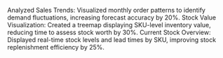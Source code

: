 Analyzed Sales Trends: Visualized monthly order patterns to identify demand fluctuations, increasing forecast accuracy by 20%.
Stock Value Visualization: Created a treemap displaying SKU-level inventory value, reducing time to assess stock worth by 30%.
Current Stock Overview: Displayed real-time stock levels and lead times by SKU, improving stock replenishment efficiency by 25%.
